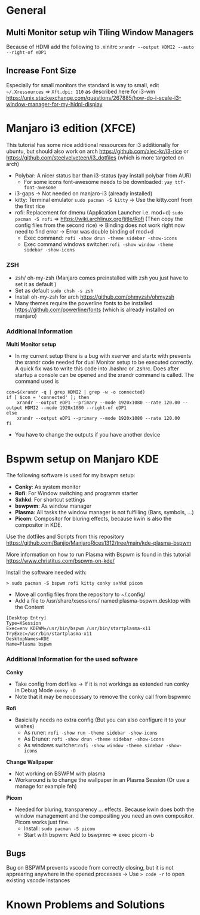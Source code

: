 # General

## Multi Monitor setup wih Tiling Window Managers

Because of HDMI add the following to .xinitrc `xrandr --output HDMI2 --auto --right-of eDP1`

## Increase Font Size 

Especially for small monitors the standard is way to small, edit `~/.Xressources` &Rightarrow; `Xft.dpi: 110` as described here for i3-wm https://unix.stackexchange.com/questions/267885/how-do-i-scale-i3-window-manager-for-my-hidpi-display

# Manjaro i3 edition (XFCE)

This tutorial has some nice additional ressources for i3 additionally for ubuntu, but should also work on arch https://github.com/alec-kr/i3-rice or https://github.com/steelvelveteen/i3_dotfiles (which is more targeted on arch)

* Polybar: A nicer status bar than i3-status (yay install polybar from AUR)
  * For some icons font-awesome needs to be downloaded: `yay ttf-font-awesome`
* i3-gaps -> Not needed on manjaro-i3 (already installed)
* kitty: Terminal emulator `sudo pacman -S kitty` -> Use the kitty.conf from the first rice
* rofi: Replacement for dmenu (Application Launcher i.e. mod+d) `sudo pacman -S rofi` &Rightarrow; https://wiki.archlinux.org/title/Rofi (Then copy the config files from the second rice) &Rightarrow; Binding does not work right now need to find error -> Error was double binding of mod+d
  * Exec command: `rofi -show drun -theme sidebar -show-icons`
  * Exec command windows switcher:`rofi -show window -theme sidebar -show-icons`

### ZSH
* zsh/ oh-my-zsh (Manjaro comes preinstalled with zsh you just have to set it as default )
* Set as default `sudo chsh -s zsh`
* Install oh-my-zsh for arch https://github.com/ohmyzsh/ohmyzsh
* Many themes require the powerline fonts to be installed https://github.com/powerline/fonts  (which is already installed on manjaro)

### Additional Information
__Multi Monitor setup__
* In my current setup there is a bug with xserver and startx with prevents the xrandr code needed for dual Monitor setup to be executed correctly. A quick fix was to write this code into .bashrc or .zshrc. Does after startup a console can be opened and the xrandr command is called. The command used is  
```
con=$(xrandr -q | grep HDMI2 | grep -w -o connected)
if [ $con = 'connected' ]; then
    xrandr --output eDP1 --primary --mode 1920x1080 --rate 120.00 --output HDMI2 --mode 1920x1080 --right-of eDP1
else
    xrandr --output eDP1 --primary --mode 1920x1080 --rate 120.00
fi
```
* You have to change the outputs if you have another device 

# Bspwm setup on Manjaro KDE

The following software is used for my bswpm setup:

* **Conky**: As system monitor 
* **Rofi**: For Window switching and programm starter
* **Sxhkd**: For shortcut settings
* **bswpwm**: As window manager
* **Plasma**: All tasks the window manager is not fulfilling (Bars, symbols, ...)
* **Picom**: Compositor for bluring effects, because kwin is also the compositor in KDE. 
  
Use the dotfiles and Scripts from this repository https://github.com/Banjio/ManjaroRices1312/tree/main/kde-plasma-bspwm

More information on how to run Plasma with Bspwm is found in this tutorial https://www.christitus.com/bspwm-on-kde/

Install the software needed with: 

    > sudo pacman -S bspwm rofi kitty conky sxhkd picom

* Move all config files from the repository to ~/.config/
* Add a file to /usr/share/xsessions/ named plasma-bspwm.desktop with the Content
```
[Desktop Entry]
Type=XSession
Exec=env KDEWM=/usr/bin/bspwm /usr/bin/startplasma-x11
TryExec=/usr/bin/startplasma-x11
DesktopNames=KDE
Name=Plasma bspwm
```

### Additional Information for the used software 

**Conky**

* Take config from dotfiles -> If it is not workings as extended run conky in Debug Mode `conky -D`
* Note that it may be neccessary to remove the conky call from bspwmrc

**Rofi**

* Basicially needs no extra config (But you can also configure it to your wishes)
  * As runer: `rofi -show run -theme sidebar -show-icons`
  * As Druner: `rofi -show drun -theme sidebar -show-icons`
  * As windows switcher:`rofi -show window -theme sidebar -show-icons`

**Change Wallpaper**

* Not working on BSWPM with plasma
* Workaround is to change the wallpaper in an Plasma Session (Or use a manage for example feh)

**Picom**

* Needed for bluring, transparency ... effects. Because kwin does both the window management and the compositing you need an own compositor. Picom works just fine. 
  * Install: `sudo pacman -S picom`
  * Start with bspwm:  Add to bswpmrc &Rightarrow; exec picom -b


## Bugs

Bug on BSPWM prevents vscode from correctly closing, but it is not apprearing anywhere in the opened processes -> Use `> code -r` to open existing vscode instances


# Known Problems and Solutions

